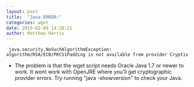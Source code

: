 ```yaml
---
layout: post
title:  "Java ERROR:"
categories: wget
date: 2015-02-09 14:28:21
author: Matthew Harris
---
```


     java.security.NoSuchAlgorithmException: algorithm/RSA/ECB/PKCS1Padding is not available from provider Cryptix

* The problem is that the wget script needs Oracle Java 1.7 or newer to work. It wont work with OpenJRE where you'll get cryptographic provider errors. Try running "java -showversion" to check your Java.
